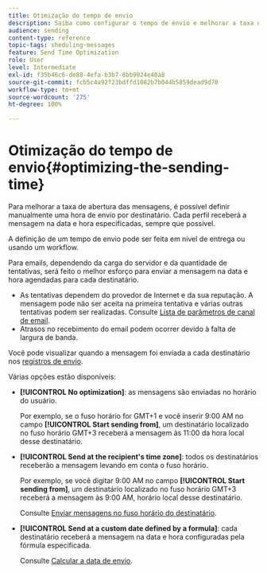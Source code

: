```yaml
---
title: Otimização do tempo de envio
description: Saiba como configurar o tempo de envio e melhorar a taxa de abertura das suas mensagens.
audience: sending
content-type: reference
topic-tags: sheduling-messages
feature: Send Time Optimization
role: User
level: Intermediate
exl-id: f35b46c6-de88-4efa-b3b7-8bb9024e40a8
source-git-commit: fcb5c4a92f23bdffd1082b7b044b5859dead9d70
workflow-type: tm+mt
source-wordcount: '275'
ht-degree: 100%

---
```


# Otimização do tempo de envio{#optimizing-the-sending-time}

Para melhorar a taxa de abertura das mensagens, é possível definir manualmente uma hora de envio por destinatário. Cada perfil receberá a mensagem na data e hora especificadas, sempre que possível.

A definição de um tempo de envio pode ser feita em nível de entrega ou usando um workflow.

Para emails, dependendo da carga do servidor e da quantidade de tentativas, será feito o melhor esforço para enviar a mensagem na data e hora agendadas para cada destinatário.

* As tentativas dependem do provedor de Internet e da sua reputação. A mensagem pode não ser aceita na primeira tentativa e várias outras tentativas podem ser realizadas. Consulte [Lista de parâmetros de canal de email](../../administration/using/configuring-email-channel.md).
* Atrasos no recebimento do email podem ocorrer devido à falta de largura de banda.

Você pode visualizar quando a mensagem foi enviada a cada destinatário nos [registros de envio](../../sending/using/monitoring-a-delivery.md#sending-logs).

Várias opções estão disponíveis:

* **[!UICONTROL No optimization]**: as mensagens são enviadas no horário do usuário.

  Por exemplo, se o fuso horário for GMT+1 e você inserir 9:00 AM no campo **[!UICONTROL Start sending from]**, um destinatário localizado no fuso horário GMT+3 receberá a mensagem às 11:00 da hora local desse destinatário.

* **[!UICONTROL Send at the recipient's time zone]**: todos os destinatários receberão a mensagem levando em conta o fuso horário.

  Por exemplo, se você digitar 9:00 AM no campo **[!UICONTROL Start sending from]**, um destinatário localizado no fuso horário GMT+3 receberá a mensagem às 9:00 AM, horário local desse destinatário.

  Consulte [Enviar mensagens no fuso horário do destinatário](../../sending/using/sending-messages-at-the-recipient-s-time-zone.md).

* **[!UICONTROL Send at a custom date defined by a formula]**: cada destinatário receberá a mensagem na data e hora configuradas pela fórmula especificada.

  Consulte [Calcular a data de envio](../../sending/using/computing-the-sending-date.md).
